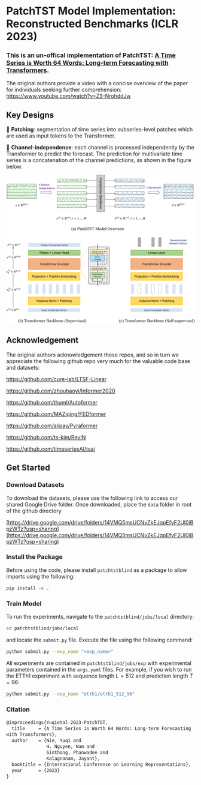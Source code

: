 # PatchTST Model Implementation: Reconstructed Benchmarks (ICLR 2023)

### This is an un-offical implementation of PatchTST: [A Time Series is Worth 64 Words: Long-term Forecasting with Transformers](https://arxiv.org/abs/2211.14730). 

The original authors provide a video with a concise overview of the paper for individuals seeking further comprehension: https://www.youtube.com/watch?v=Z3-NrohddJw


## Key Designs

:star2: **Patching**: segmentation of time series into subseries-level patches which are used as input tokens to the Transformer.

:star2: **Channel-independence**: each channel is processed independently by the Transformer to predict the forecast. The prediction for multivariate time series is a concatenation of the channel predictions, as shown in the figure below.

![alt text](https://github.com/xmootoo/patchtstblind/blob/main/assets/model.png)

## Acknowledgement

The original authors acknowledgement these repos, and so in turn we appreciate the following github repo very much for the valuable code base and datasets:

https://github.com/cure-lab/LTSF-Linear

https://github.com/zhouhaoyi/Informer2020

https://github.com/thuml/Autoformer

https://github.com/MAZiqing/FEDformer

https://github.com/alipay/Pyraformer

https://github.com/ts-kim/RevIN

https://github.com/timeseriesAI/tsai


## Get Started

### Download Datasets

To download the datasets, please use the following link to access our shared Google Drive folder. Once downloaded, place the `data` folder in root of the github directory

[https://drive.google.com/drive/folders/14VMQ5msUCNvZkEJqpEfvF2Ul0iBpzWTz?usp=sharing](https://drive.google.com/drive/folders/14VMQ5msUCNvZkEJqpEfvF2Ul0iBpzWTz?usp=sharing)

### Install the Package
Before using the code, please install `patchtstblind` as a package to allow imports using the following:
```bash
pip install -e .
```

### Train Model

To run the experiments, navigate to the `patchtstblind/jobs/local` directory:
```bash
cd patchtstblind/jobs/local
```
and locate the `submit.py` file. Execute the file using the following command:
```bash
python submit.py --exp_name "<exp_name>"
```
All experiments are contained in `patchtstblind/jobs/exp` with experimental parameters contained in the `args.yaml` files. For example, if you wish to run the ETTh1 experiment with sequence length $L = 512$ and prediction length $T = 96$:
```bash
python submit.py --exp_name "etth1/etth1_512_96"
```

### Citation 

```
@inproceedings{Yuqietal-2023-PatchTST,
  title     = {A Time Series is Worth 64 Words: Long-term Forecasting with Transformers},
  author    = {Nie, Yuqi and
               H. Nguyen, Nam and
               Sinthong, Phanwadee and 
               Kalagnanam, Jayant},
  booktitle = {International Conference on Learning Representations},
  year      = {2023}
}
```
